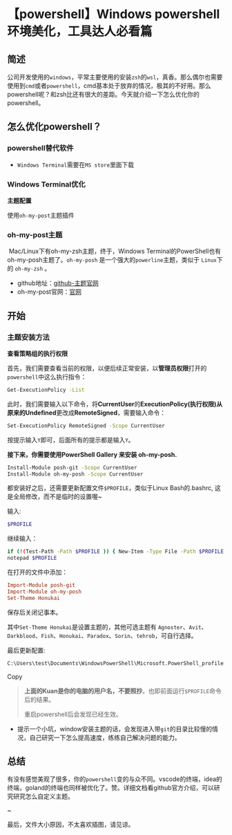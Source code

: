 # 【powershell】Windows powershell环境美化，工具达人必看篇




<!--more-->

## 简述

公司开发使用的`windows`，平常主要使用的安装`zsh`的`wsl`，真香。那么偶尔也需要使用到`cmd`或者`powershell`，cmd基本处于放弃的情况，极其的不好用。那么powershell呢？和zsh比还有很大的差距。今天就介绍一下怎么优化你的powershell。

## 怎么优化powershell？

### powershell替代软件

- `Windows Terminal`需要在`MS store`里面下载

### Windows Terminal优化

**主题配置**

使用`oh-my-post`主题插件

### oh-my-post主题

​	Mac/Linux下有oh-my-zsh主题，终于，Windows Terminal的PowerShell也有oh-my-posh主题了。`oh-my-posh` 是一个强大的`powerline`主题，类似于 `Linux`下的 `oh-my-zsh` 。

- github地址：[github-主题官网](https://github.com/JanDeDobbeleer/oh-my-posh)
- oh-my-post官网：[官网](https://ohmyposh.dev)

## 开始

### 主题安装方法

**查看策略组的执行权限**

首先，我们需要查看当前的权限，以便后续正常安装，以**管理员权限**打开的`powershell`中这么执行指令：

```bash
Get-ExecutionPolicy -List
```

此时，我们需要输入以下命令，将**CurrentUser**的**ExecutionPolicy(执行权限)**从原来的**Undefined**更改成**RemoteSigned**，需要输入命令：

```bash
Set-ExecutionPolicy RemoteSigned -Scope CurrentUser
```

按提示输入`Y`即可，后面所有的提示都是输入`Y`。

**接下来，你需要使用PowerShell Gallery 来安装 oh-my-posh.**

```bash
Install-Module posh-git -Scope CurrentUser
Install-Module oh-my-posh -Scope CurrentUser
```

都安装好之后，还需要更新配置文件`$PROFILE`，类似于Linux Bash的.bashrc, 这是全局修改，而不是临时的设置喔~

输入:

```bash
$PROFILE
```

继续输入：

```bash
if (!(Test-Path -Path $PROFILE )) { New-Item -Type File -Path $PROFILE -Force }
notepad $PROFILE
```

在打开的文件中添加：

```ini
Import-Module posh-git
Import-Module oh-my-posh
Set-Theme Honukai
```

保存后关闭记事本。

其中`Set-Theme Honukai`是设置主题的，其他可选主题有 `Agnoster`、`Avit`、`Darkblood`、`Fish`、`Honukai`、`Paradox`、`Sorin`、`tehrob`，可自行选择。

最后更新配置:

```bash
C:\Users\test\Documents\WindowsPowerShell\Microsoft.PowerShell_profile.ps1
```

Copy

> **上面的Kuan是你的电脑的用户名，不要照抄**。也即前面运行`$PROFILE`命令后的结果。
>
> 重启powershell后会发现已经生效。



- 提示一个小坑，window安装主题的话，会发现进入带`git`的目录比较慢的情况，自己研究一下怎么提高速度，练练自己解决问题的能力。

## 总结

​	有没有感觉美观了很多，你的`powershell`变的与众不同。vscode的终端，idea的终端，goland的终端也同样被优化了。赞。详细文档看github官方介绍，可以研究研究怎么自定义主题。

~

最后，文件大小原因，不太喜欢插图，请见谅。

[comment]: <https://www.misiyu.cn/article/134.html> "powershell配置的详细文档"
